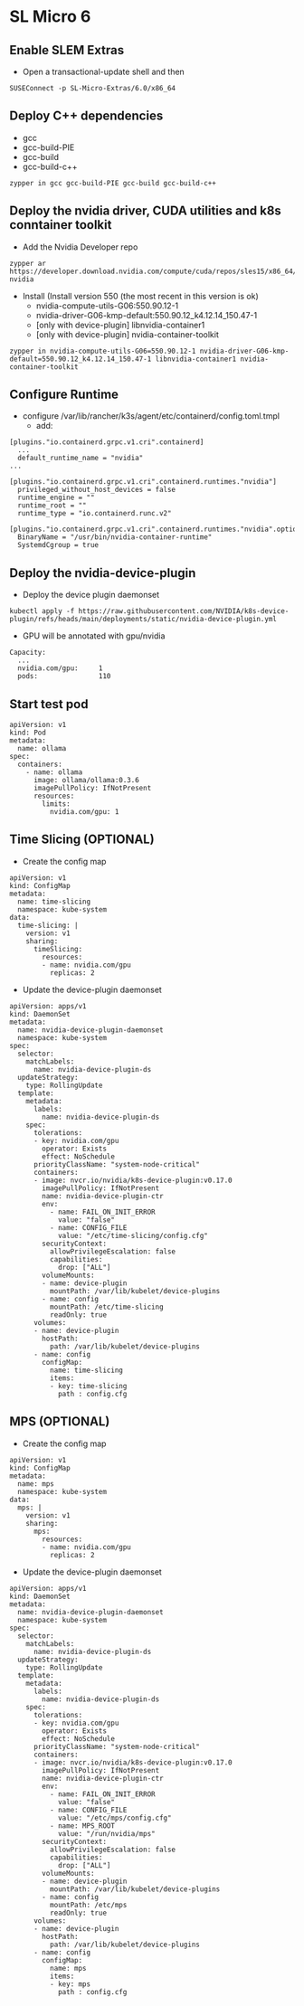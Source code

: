 # SL Micro 6

## Enable SLEM Extras
- Open a transactional-update shell and then

```
SUSEConnect -p SL-Micro-Extras/6.0/x86_64
```

## Deploy C++ dependencies
- gcc
- gcc-build-PIE
- gcc-build
- gcc-build-c++

```
zypper in gcc gcc-build-PIE gcc-build gcc-build-c++
```

## Deploy the nvidia driver, CUDA utilities and k8s conntainer toolkit
- Add the Nvidia Developer repo
```
zypper ar https://developer.download.nvidia.com/compute/cuda/repos/sles15/x86_64/ nvidia
```

- Install (Install version 550 (the most recent in this version is ok)
    - nvidia-compute-utils-G06:550.90.12-1
    - nvidia-driver-G06-kmp-default:550.90.12_k4.12.14_150.47-1
    - [only with device-plugin] libnvidia-container1
    - [only with device-plugin] nvidia-container-toolkit
```
zypper in nvidia-compute-utils-G06=550.90.12-1 nvidia-driver-G06-kmp-default=550.90.12_k4.12.14_150.47-1 libnvidia-container1 nvidia-container-toolkit
```

## Configure Runtime
- configure /var/lib/rancher/k3s/agent/etc/containerd/config.toml.tmpl
    - add:
```
[plugins."io.containerd.grpc.v1.cri".containerd]
  ...
  default_runtime_name = "nvidia" 
...

[plugins."io.containerd.grpc.v1.cri".containerd.runtimes."nvidia"]
  privileged_without_host_devices = false
  runtime_engine = ""
  runtime_root = ""
  runtime_type = "io.containerd.runc.v2"

[plugins."io.containerd.grpc.v1.cri".containerd.runtimes."nvidia".options]
  BinaryName = "/usr/bin/nvidia-container-runtime"
  SystemdCgroup = true
```

## Deploy the nvidia-device-plugin
- Deploy the device plugin daemonset
```
kubectl apply -f https://raw.githubusercontent.com/NVIDIA/k8s-device-plugin/refs/heads/main/deployments/static/nvidia-device-plugin.yml
```
- GPU will be annotated with gpu/nvidia
```
Capacity:
  ...
  nvidia.com/gpu:     1
  pods:               110
```

## Start test pod
```
apiVersion: v1
kind: Pod
metadata:
  name: ollama
spec:
  containers:
    - name: ollama
      image: ollama/ollama:0.3.6
      imagePullPolicy: IfNotPresent
      resources:
        limits:
          nvidia.com/gpu: 1
```

## Time Slicing (OPTIONAL)
- Create the config map
```
apiVersion: v1
kind: ConfigMap
metadata:
  name: time-slicing
  namespace: kube-system
data:
  time-slicing: |
    version: v1
    sharing:
      timeSlicing:
        resources:
        - name: nvidia.com/gpu
          replicas: 2
```
- Update the device-plugin daemonset
```
apiVersion: apps/v1
kind: DaemonSet
metadata:
  name: nvidia-device-plugin-daemonset
  namespace: kube-system
spec:
  selector:
    matchLabels:
      name: nvidia-device-plugin-ds
  updateStrategy:
    type: RollingUpdate
  template:
    metadata:
      labels:
        name: nvidia-device-plugin-ds
    spec:
      tolerations:
      - key: nvidia.com/gpu
        operator: Exists
        effect: NoSchedule
      priorityClassName: "system-node-critical"
      containers:
      - image: nvcr.io/nvidia/k8s-device-plugin:v0.17.0
        imagePullPolicy: IfNotPresent
        name: nvidia-device-plugin-ctr
        env:
          - name: FAIL_ON_INIT_ERROR
            value: "false"
          - name: CONFIG_FILE
            value: "/etc/time-slicing/config.cfg"
        securityContext:
          allowPrivilegeEscalation: false
          capabilities:
            drop: ["ALL"]
        volumeMounts:
        - name: device-plugin
          mountPath: /var/lib/kubelet/device-plugins
        - name: config
          mountPath: /etc/time-slicing
          readOnly: true
      volumes:
      - name: device-plugin
        hostPath:
          path: /var/lib/kubelet/device-plugins
      - name: config
        configMap:
          name: time-slicing
          items:
          - key: time-slicing
            path : config.cfg
```

## MPS (OPTIONAL)
- Create the config map
```
apiVersion: v1
kind: ConfigMap
metadata:
  name: mps
  namespace: kube-system
data:
  mps: |
    version: v1
    sharing:
      mps:
        resources:
        - name: nvidia.com/gpu
          replicas: 2
```
- Update the device-plugin daemonset
```
apiVersion: apps/v1
kind: DaemonSet
metadata:
  name: nvidia-device-plugin-daemonset
  namespace: kube-system
spec:
  selector:
    matchLabels:
      name: nvidia-device-plugin-ds
  updateStrategy:
    type: RollingUpdate
  template:
    metadata:
      labels:
        name: nvidia-device-plugin-ds
    spec:
      tolerations:
      - key: nvidia.com/gpu
        operator: Exists
        effect: NoSchedule
      priorityClassName: "system-node-critical"
      containers:
      - image: nvcr.io/nvidia/k8s-device-plugin:v0.17.0
        imagePullPolicy: IfNotPresent
        name: nvidia-device-plugin-ctr
        env:
          - name: FAIL_ON_INIT_ERROR
            value: "false"
          - name: CONFIG_FILE
            value: "/etc/mps/config.cfg"
          - name: MPS_ROOT
            value: "/run/nvidia/mps"
        securityContext:
          allowPrivilegeEscalation: false
          capabilities:
            drop: ["ALL"]
        volumeMounts:
        - name: device-plugin
          mountPath: /var/lib/kubelet/device-plugins
        - name: config
          mountPath: /etc/mps
          readOnly: true
      volumes:
      - name: device-plugin
        hostPath:
          path: /var/lib/kubelet/device-plugins
      - name: config
        configMap:
          name: mps
          items:
          - key: mps
            path : config.cfg
```
